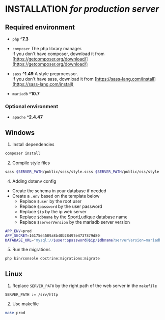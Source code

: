 # INSTALLATION *for production server*

## Required environment

- `php` **^7.3**

- `composer` The php library manager.\
  If you don't have composer, download it from
  [https://getcomposer.org/download/](https://getcomposer.org/download/)
- `sass` **^1.49** A style preprocessor.\
   If you don't have sass, download it from
  [https://sass-lang.com/install](https://sass-lang.com/install)
- `mariadb` **^10.7**
### Optional environment
- `apache` **^2.4.47**

## Windows

1. Install dependencies
```sh
composer install
```

2. Compile style files
```sh
sass $SERVER_PATH/public/scss/style.scss $SERVER_PATH/public/css/style.css
```

4. Adding dotenv config
- Create the schema in your database if needed
- Create a `.env` based on the template below 
  - Replace `$user` by the root user
  - Replace `$password` by the user password
  - Replace `$ip` by the ip web server
  - Replace `$dbname` by the SportLudique database name
  - Replace `$serverVersion` by the mariadb server version

```sh
APP_ENV=prod
APP_SECRET=16175e4509a8b40b28497e4737879d80
DATABASE_URL="mysql://$user:$password@$ip/$dbname?serverVersion=mariadb-$serverVersion"
```

5. Run the migrations
```sh
php bin/console doctrine:migrations:migrate
```

## Linux
1. Replace `SERVER_PATH` by the right path of the web server in the `makefile`
```
SERVER_PATH := /srv/http
```
2. Use makefile
```sh
make prod
```